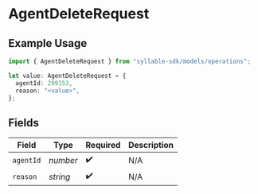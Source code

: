 # AgentDeleteRequest

## Example Usage

```typescript
import { AgentDeleteRequest } from "syllable-sdk/models/operations";

let value: AgentDeleteRequest = {
  agentId: 299153,
  reason: "<value>",
};
```

## Fields

| Field              | Type               | Required           | Description        |
| ------------------ | ------------------ | ------------------ | ------------------ |
| `agentId`          | *number*           | :heavy_check_mark: | N/A                |
| `reason`           | *string*           | :heavy_check_mark: | N/A                |